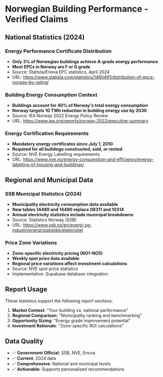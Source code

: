 # Norwegian Building Performance - Verified Claims

## National Statistics (2024)

### Energy Performance Certificate Distribution
- **Only 3% of Norwegian buildings achieve A-grade energy performance**
- **Most EPCs in Norway are F or G grade**
- Source: Statista/Enova EPC statistics, April 2024
- URL: https://www.statista.com/statistics/1460491/distribution-of-epcs-norway-by-rating/

### Building Energy Consumption Context
- **Buildings account for 40% of Norway's total energy consumption**
- **Norway targets 10 TWh reduction in building energy use by 2030**
- Source: IEA Norway 2022 Energy Policy Review
- URL: https://www.iea.org/reports/norway-2022/executive-summary

### Energy Certification Requirements
- **Mandatory energy certificates since July 1, 2010**
- **Required for all buildings constructed, sold, or rented**
- Source: NVE Energy Labelling requirements
- URL: https://www.nve.no/energy-consumption-and-efficiency/energy-labelling-of-housing-and-buildings/

## Regional and Municipal Data

### SSB Municipal Statistics (2024)
- **Municipality electricity consumption data available**
- **New tables 14489 and 14490 replace 08311 and 10314**
- **Annual electricity statistics include municipal breakdowns**
- Source: Statistics Norway (SSB)
- URL: https://www.ssb.no/en/energi-og-industri/energi/statistikk/elektrisitet

### Price Zone Variations
- **Zone-specific electricity pricing (NO1-NO5)**
- **Weekly spot price data available**
- **Regional price variations affect investment calculations**
- Source: NVE spot price statistics
- Implementation: Supabase database integration

## Report Usage

These statistics support the following report sections:
1. **Market Context**: "Your building vs. national performance"
2. **Regional Comparison**: "Municipality ranking and benchmarking"
3. **Opportunity Sizing**: "Energy grade improvement potential"
4. **Investment Rationale**: "Zone-specific ROI calculations"

## Data Quality
- ✅ **Government Official**: SSB, NVE, Enova
- ✅ **Current**: 2024 data
- ✅ **Comprehensive**: National and municipal levels
- ✅ **Actionable**: Supports personalized recommendations